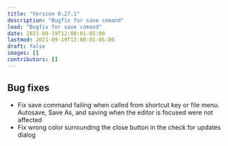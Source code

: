 ```yaml
---
title: "Version 0.27.1"
description: "Bugfix for save comand"
lead: "Bugfix for save comand"
date: 2021-09-19T12:00:01-05:00
lastmod: 2021-09-19T12:00:01-05:00
draft: false
images: []
contributors: []
---
```


## Bug fixes

* Fix save command failing when called from shortcut key or file menu. Autosave, Save As, and saving when the editor is focused were not affected
* Fix wrong color surrounding the close button in the check for updates dialog
